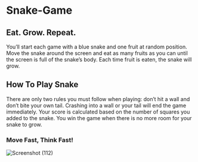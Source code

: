 # Snake-Game

## Eat. Grow. Repeat.
You’ll start each game with a blue snake and one fruit at random position. Move the snake around the screen and eat as many fruits as you can until the screen is full of the snake’s body.
Each time fruit is eaten, the snake will grow. 

## How To Play Snake </br>
There are only two rules you must follow when playing: don’t hit a wall and don’t bite your own tail. Crashing into a wall or your tail will end the game immediately. 
Your score is calculated based on the number of squares you added to the snake. You win the game when there is no more room for your snake to grow. 

### Move Fast, Think Fast! 
![Screenshot (112)](https://user-images.githubusercontent.com/75382447/154501087-a216d274-b095-4be6-9a87-719eeadf3591.png)
